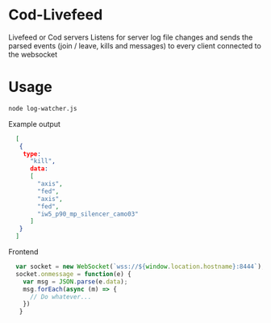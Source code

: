 # Cod-Livefeed
Livefeed or Cod servers
Listens for server log file changes and sends the parsed events (join / leave, kills and messages) to every client connected to the websocket
# Usage
```bash
node log-watcher.js
```

Example output
```json
  [
   {
    type: 
      "kill", 
      data: 
      [
        "axis",
        "fed",
        "axis",
        "fed",
        "iw5_p90_mp_silencer_camo03"
      ]
   }
  ]
```

Frontend
```javascript
  var socket = new WebSocket(`wss://${window.location.hostname}:8444`);
  socket.onmessage = function(e) {
    var msg = JSON.parse(e.data);
    msg.forEach(async (m) => {
      // Do whatever...
    })
   }
```
